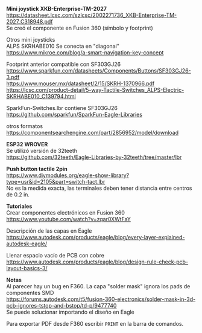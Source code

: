 **Mini joystick XKB-Enterprise-TM-2027**  
https://datasheet.lcsc.com/szlcsc/2002271736_XKB-Enterprise-TM-2027_C318948.pdf  
Se creó el componente en Fusion 360 (símbolo y footprint)

Otros mini joysticks  
ALPS SKRHABE010 Se conecta en "diagonal"
https://www.mikroe.com/blog/a-smart-navigation-key-concept

Footprint anterior compatible con SF303GJ26  
https://www.sparkfun.com/datasheets/Components/Buttons/SF303GJ26-3.pdf  
https://www.mouser.mx/datasheet/2/15/SKRH-1370966.pdf  
https://lcsc.com/product-detail/5-way-Tactile-Switches_ALPS-Electric-SKRHABE010_C139794.html  

SparkFun-Switches.lbr contiene SF303GJ26  
https://github.com/sparkfun/SparkFun-Eagle-Libraries  

otros formatos  
https://componentsearchengine.com/part/2856952/model/download  

**ESP32 WROVER**  
Se utilizó versión de 32teeth  
https://github.com/32teeth/Eagle-Libraries-by-32teeth/tree/master/lbr  

**Push button tactile 2pin**  
https://www.diymodules.org/eagle-show-library?type=usr&id=2105&part=switch-tact.lbr  
No es la medida exacta, las terminales deben tener distancia entre centros de 0.2 in.  

**Tutoriales**  
Crear componentes electrónicos en Fusion 360  
https://www.youtube.com/watch?v=zqar0XWtFaY  

Descripción de las capas en Eagle  
https://www.autodesk.com/products/eagle/blog/every-layer-explained-autodesk-eagle/  

Llenar espacio vacío de PCB con cobre  
https://www.autodesk.com/products/eagle/blog/design-rule-check-pcb-layout-basics-3/

**Notas**  
Al parecer hay un bug en F360. La capa "solder mask" ignora los pads de componentes SMD  
https://forums.autodesk.com/t5/fusion-360-electronics/solder-mask-in-3d-pcb-ignores-tstop-and-bstop/td-p/9477740  
Se puede solucionar importando el diseño en Eagle  

Para exportar PDF desde F360 escribir `PRINT` en la barra de comandos.  

